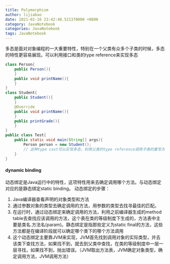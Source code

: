 ```yaml
---
title: Polymorphism
author: lijiabao
date: 2021-02-16 23:42:48.521370000 +0800
category: JavaNotebook
categories: JavaNotebook
tags: JavaNotebook
---
```

多态是面对对象编程的一大重要特性，特别在一个父类有众多个子类的时候，多态的特性更容易展现。可以利用接口和类的type reference来实现多态

```java
class Person{
	public Person(){
	}
	public void printName(){
	}
}
class Student{
	public Student(){
	}
	@Override
	public void printName(){
	}
	public printGrade(){
	}
}
public class Test{
	public static void main(String[] args){
		Person person = new Student();  
		// 这种type cast可以实现多态，利用父类的type reference调用子类的重写方法，但是不能调用父类中没有的方法
	}
}
```

#### dynamic binding
动态绑定是Java运行中的特性，这项特性用来去确定调用哪个方法。与动态绑定对应的是静态绑定static binding。
动态绑定的步骤：
1. Java编译器查看声明的对象类型和方法
2. 通过参数对象的类型去确定调用的方法，用参数的类型去找寻最佳的匹配。
3. 在运行时，通过动态绑定来确定调用的方法，利用之前编译器生成的method table去查找应该调用的方法，这个表在类的等级制度下生成的，方法表中主要是类名.方法名(param)。静态绑定是指那些定义为static final的方法，这些方法都是在编译阶段就可以确定哪个类下的哪个方法调用
4. 这个动态绑定主要靠JVM来实现，JVM首先找到调用对象的实际类型，并去该类下查找方法，如果找不到，就去到父类中查找，在类的等级制度中一层一层寻找，如果找不到，抛出错误。（JVM取出方法表，JVM确定对象类型，确定调用方法，JVM调用方法）